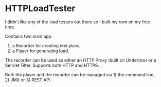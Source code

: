 # HTTPLoadTester

I didn't like any of the load testers out there so I built my own on my free time.

Contains two main app:
1) a Recorder for creating test plans,
2) a Player for generating load.

The recorder can be used as either an HTTP Proxy (built on Undertow) or a Servlet Filter. Supports both HTTP and HTTPS.

Both the player and the recorder can be managed via 1) the command line, 2) JMX or 3) REST API.
